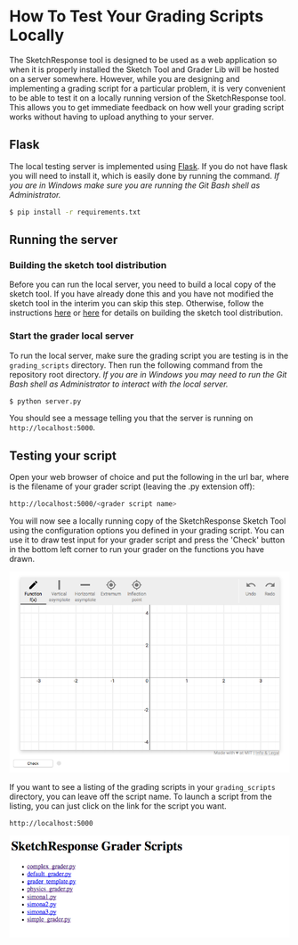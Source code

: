 # How To Test Your Grading Scripts Locally

The SketchResponse tool is designed to be used as a web application so when it is properly installed the Sketch Tool and Grader Lib will be hosted on a server somewhere. However, while you are designing and implementing a grading script for a particular problem, it is very convenient to be able to test it on a locally running version of the SketchResponse tool. This allows you to get immediate feedback on how well your grading script works without having to upload anything to your server.

## Flask

The local testing server is implemented using [Flask](http://flask.pocoo.org/). If you do not have flask you will need to install it, which is easily done by running the command. *If you are in Windows make sure you are running the Git Bash shell as Administrator.*

```sh
$ pip install -r requirements.txt
```

## Running the server

### Building the sketch tool distribution

Before you can run the local server, you need to build a local copy of the sketch tool. If you
have already done this and you have not modified the sketch tool in the interim you can skip
this step. Otherwise, follow the instructions [here](sketch_tool_dev_usage.md) or [here](getting_started.md) for details on building the sketch tool distribution.

### Start the grader local server

To run the local server, make sure the grading script you are testing is in the `grading_scripts` directory. Then run the following command from the repository root directory. *If you are in Windows you may need to run the Git Bash shell as Administrator to interact with the local server.*

```sh
$ python server.py
```

You should see a message telling you that the server is running on `http://localhost:5000`.

## Testing your script

Open your web browser of choice and put the following in the url bar, where <grader script name> is the filename of your grader script (leaving the .py extension off):

```sh
http://localhost:5000/<grader script name>
```

You will now see a locally running copy of the SketchResponse Sketch Tool using the configuration options you defined in your grading script. You can use it to draw test input for your grader script and press the 'Check' button in the bottom left corner to run your grader on the functions you have drawn.

![Locally running Sketch Tool](imgs/complex_grader.png "Local Sketch Tool")

If you want to see a listing of the grading scripts in your `grading_scripts` directory, you can leave off the script name. To launch a script from the listing, you can just click on the link for the script you want.

```sh
http://localhost:5000
```

![Listing of available grading scripts](imgs/grading_scripts_listing.png "Grading Script Listing")